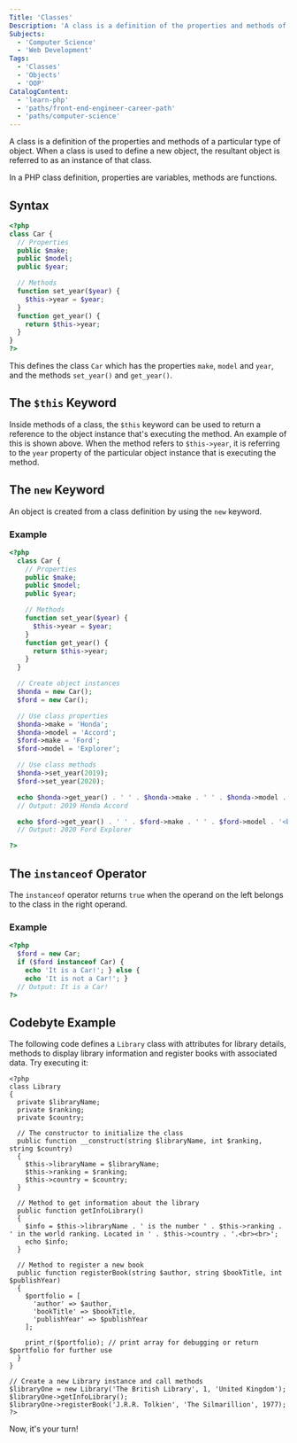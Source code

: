 ```yaml
---
Title: 'Classes'
Description: 'A class is a definition of the properties and methods of a particular type of object. When a class is used to define a new object, the resultant object is referred to as an instance of that class. In a PHP class definition, properties are variables, methods are functions. php <?php class Car { // Properties'
Subjects:
  - 'Computer Science'
  - 'Web Development'
Tags:
  - 'Classes'
  - 'Objects'
  - 'OOP'
CatalogContent:
  - 'learn-php'
  - 'paths/front-end-engineer-career-path'
  - 'paths/computer-science'
---
```


A class is a definition of the properties and methods of a particular type of object.
When a class is used to define a new object, the resultant object is referred to as an instance of that class.

In a PHP class definition, properties are variables, methods are functions.

## Syntax

```php
<?php
class Car {
  // Properties
  public $make;
  public $model;
  public $year;

  // Methods
  function set_year($year) {
    $this->year = $year;
  }
  function get_year() {
    return $this->year;
  }
}
?>
```

This defines the class `Car` which has the properties `make`, `model` and `year`, and the methods `set_year()` and `get_year()`.

## The `$this` Keyword

Inside methods of a class, the `$this` keyword can be used to return a reference to the object instance that's executing the method. An example of this is shown above.
When the method refers to `$this->year`, it is referring to the `year` property of the particular object instance that is executing the method.

## The `new` Keyword

An object is created from a class definition by using the `new` keyword.

### Example

```php
<?php
  class Car {
    // Properties
    public $make;
    public $model;
    public $year;

    // Methods
    function set_year($year) {
      $this->year = $year;
    }
    function get_year() {
      return $this->year;
    }
  }

  // Create object instances
  $honda = new Car();
  $ford = new Car();

  // Use class properties
  $honda->make = 'Honda';
  $honda->model = 'Accord';
  $ford->make = 'Ford';
  $ford->model = 'Explorer';

  // Use class methods
  $honda->set_year(2019);
  $ford->set_year(2020);

  echo $honda->get_year() . ' ' . $honda->make . ' ' . $honda->model . '<br/>';
  // Output: 2019 Honda Accord

  echo $ford->get_year() . ' ' . $ford->make . ' ' . $ford->model . '<br/>';
  // Output: 2020 Ford Explorer

?>
```

## The `instanceof` Operator

The `instanceof` operator returns `true` when the operand on the left belongs to the class in the right operand.

### Example

```php
<?php
  $ford = new Car;
  if ($ford instanceof Car) {
    echo 'It is a Car!'; } else {
    echo 'It is not a Car!'; }
  // Output: It is a Car!
?>
```

## Codebyte Example

The following code defines a `Library` class with attributes for library details, methods to display library information and register books with associated data. Try executing it:

```codebyte/PHP
<?php
class Library
{
  private $libraryName;
  private $ranking;
  private $country;

  // The constructor to initialize the class
  public function __construct(string $libraryName, int $ranking, string $country)
  {
    $this->libraryName = $libraryName;
    $this->ranking = $ranking;
    $this->country = $country;
  }

  // Method to get information about the library
  public function getInfoLibrary()
  {
    $info = $this->libraryName . ' is the number ' . $this->ranking . ' in the world ranking. Located in ' . $this->country . '.<br><br>';
    echo $info;
  }

  // Method to register a new book
  public function registerBook(string $author, string $bookTitle, int $publishYear)
  {
    $portfolio = [
      'author' => $author,
      'bookTitle' => $bookTitle,
      'publishYear' => $publishYear
    ];
    
    print_r($portfolio); // print array for debugging or return $portfolio for further use
  }
}

// Create a new Library instance and call methods
$libraryOne = new Library('The British Library', 1, 'United Kingdom');
$libraryOne->getInfoLibrary();
$libraryOne->registerBook('J.R.R. Tolkien', 'The Silmarillion', 1977);
?>
```

Now, it's your turn!
